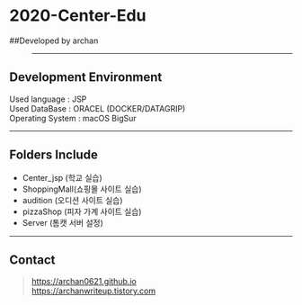 # 2020-Center-Edu 
##Developed by archan
> ***
Development Environment<br>
-----------------------
Used language : JSP<br>
Used DataBase : ORACEL (DOCKER/DATAGRIP)<br>
Operating System : macOS BigSur<br>
***
Folders Include 
----------
* Center_jsp (학교 실습)
* ShoppingMall(쇼핑몰 사이트 실습)
* audition (오디션 사이트 실습)
* pizzaShop (피자 가계 사이트 실습)
* Server (톰캣 서버 설정)
***
Contact
-----
>https://archan0621.github.io<br>
>https://archanwriteup.tistory.com
